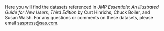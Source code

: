 Here you will find the datasets referenced in *JMP Essentials: An Illustrated Guide for New Users, Third Edition* by Curt Hinrichs, Chuck Boiler, and Susan Walsh. For any questions or comments on these datasets, please email saspress@sas.com.